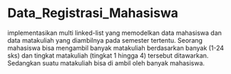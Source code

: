 # Data_Registrasi_Mahasiswa
implementasikan multi linked-list yang memodelkan data mahasiswa dan data matakuliah yang diambilnya pada semester tertentu. Seorang mahasiswa bisa mengambil banyak matakuliah berdasarkan banyak (1-24 sks) dan tingkat matakuliah (tingkat 1 hingga 4) tersebut ditawarkan. Sedangkan suatu matakuliah bisa di ambil oleh banyak mahasiswa.
